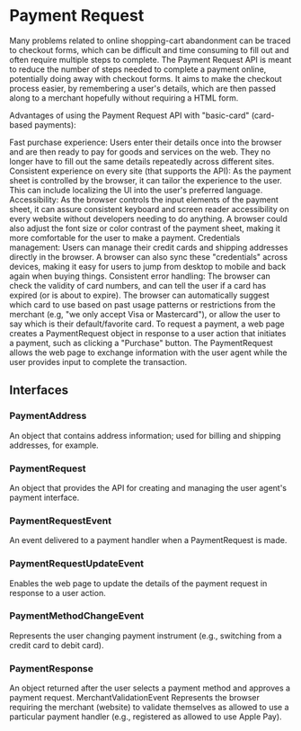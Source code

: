 # Payment Request

Many problems related to online shopping-cart abandonment can be traced to checkout forms, which can be difficult and time consuming to fill out and often require multiple steps to complete. The Payment Request API is meant to reduce the number of steps needed to complete a payment online, potentially doing away with checkout forms. It aims to make the checkout process easier, by remembering a user's details, which are then passed along to a merchant hopefully without requiring a HTML form.

Advantages of using the Payment Request API with "basic-card" (card-based payments):

Fast purchase experience: Users enter their details once into the browser and are then ready to pay for goods and services on the web. They no longer have to fill out the same details repeatedly across different sites.
Consistent experience on every site (that supports the API): As the payment sheet is controlled by the browser, it can tailor the experience to the user. This can include localizing the UI into the user's preferred language.
Accessibility: As the browser controls the input elements of the payment sheet, it can assure consistent keyboard and screen reader accessibility on every website without developers needing to do anything. A browser could also adjust the font size or color contrast of the payment sheet, making it more comfortable for the user to make a payment.
Credentials management: Users can manage their credit cards and shipping addresses directly in the browser. A browser can also sync these "credentials" across devices, making it easy for users to jump from desktop to mobile and back again when buying things.
Consistent error handling: The browser can check the validity of card numbers, and can tell the user if a card has expired (or is about to expire). The browser can automatically suggest which card to use based on past usage patterns or restrictions from the merchant (e.g, "we only accept Visa or Mastercard"), or allow the user to say which is their default/favorite card.
To request a payment, a web page creates a PaymentRequest object in response to a user action that initiates a payment, such as clicking a "Purchase" button. The PaymentRequest allows the web page to exchange information with the user agent while the user provides input to complete the transaction.

## Interfaces

### PaymentAddress

An object that contains address information; used for billing and shipping addresses, for example.

### PaymentRequest

An object that provides the API for creating and managing the user agent's payment interface.

### PaymentRequestEvent

An event delivered to a payment handler when a PaymentRequest is made.

### PaymentRequestUpdateEvent

Enables the web page to update the details of the payment request in response to a user action.

### PaymentMethodChangeEvent

Represents the user changing payment instrument (e.g., switching from a credit card to debit card).

### PaymentResponse

An object returned after the user selects a payment method and approves a payment request.
MerchantValidationEvent
Represents the browser requiring the merchant (website) to validate themselves as allowed to use a particular payment handler (e.g., registered as allowed to use Apple Pay).

